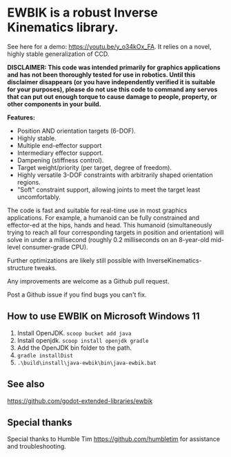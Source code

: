 # EWBIK is a robust Inverse Kinematics library.

See here for a demo: https://youtu.be/y_o34kOx_FA. It relies on a novel, highly stable generalization of CCD.

**DISCLAIMER: This code was intended primarily for graphics applications and has not been thoroughly tested for use in robotics. Until this disclaimer disappears (or you have independently verified it is suitable for your purposes), please do not use this code to command any servos that can put out enough torque to cause damage to people, property, or other components in your build.**

**Features:**

- Position AND orientation targets (6-DOF).
- Highly stable.
- Multiple end-effector support
- Intermediary effector support.
- Dampening (stiffness control).
- Target weight/priority (per target, degree of freedom).
- Highly versatile 3-DOF constraints with arbitrarily shaped orientation regions.
- "Soft" constraint support, allowing joints to meet the target least uncomfortably.

The code is fast and suitable for real-time use in most graphics applications. For example, a humanoid can be fully constrained and effector-ed at the hips, hands and head. This humanoid (simultaneously trying to reach all four corresponding targets in position and orientation) will solve in under a millisecond (roughly 0.2 milliseconds on an 8-year-old mid-level consumer-grade CPU).

Further optimizations are likely still possible with InverseKinematics-structure tweaks.

Any improvements are welcome as a Github pull request.

Post a Github issue if you find bugs you can't fix.

## How to use EWBIK on Microsoft Windows 11

1. Install OpenJDK. `scoop bucket add java`
1. Install openjdk. `scoop install openjdk gradle`
1. Add the OpenJDK bin folder to the path.
1. `gradle installDist`
1. `.\build\install\java-ewbik\bin\java-ewbik.bat`

## See also

https://github.com/godot-extended-libraries/ewbik

## Special thanks

Special thanks to Humble Tim https://github.com/humbletim for assistance and troubleshooting.
